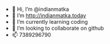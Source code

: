 - 👋 Hi, I’m @indianmatka
- 👀 I’m http://indianmatka.today
- 🌱 I’m currently learning coding
- 💞️ I’m looking to collaborate on github
- 📫 7389296790

<!---
indianmatkasattaa/indianmatkasattaa is a ✨ special ✨ repository because its `README.md` (this file) appears on your GitHub profile.
You can click the Preview link to take a look at your changes.
--->
